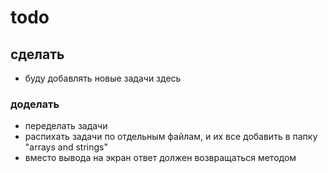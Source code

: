 # todo
## сделать
- буду добавлять новые задачи здесь

### доделать
- переделать задачи
- распихать задачи по отдельным файлам, и их все добавить в папку "arrays and strings"
- вместо вывода на экран ответ должен возвращаться методом
